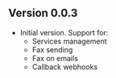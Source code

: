 ## Version 0.0.3

- Initial version. Support for:
  - Services management
  - Fax sending
  - Fax on emails
  - Callback webhooks
